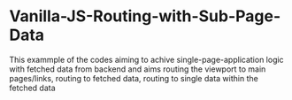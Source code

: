 # Vanilla-JS-Routing-with-Sub-Page-Data

This exammple of the codes aiming to achive single-page-application logic with fetched data from backend and aims routing the viewport to main pages/links, routing to fetched data, routing to single data within the fetched data 
